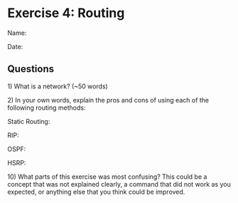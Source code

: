 Exercise 4: Routing
==========================

Name:

Date:

Questions
-----------------

1\) What is a network? (~50 words)


2\) In your own words, explain the pros and cons of using each of the following routing methods:

Static Routing:

RIP: 

OSPF:
 
HSRP:

10\) What parts of this exercise was most confusing? This could be a concept that was not explained clearly, a command that did not work as you expected, or anything else that you think could be improved.